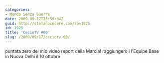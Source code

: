 ```yaml
---
categories:
- Mondo Senza Guerre
date: 2009-09-17T23:59:04Z
guid: http://stefanocecere.com/?p=1925
id: 1925
title: 'CecioTV #00'
slug: /2009/09/17/ceciotv-00/
---
```


puntata zero del mio video report della Marcia! raggiungerò i l'Equipe Base in Nuova Delhi il 10 ottobre